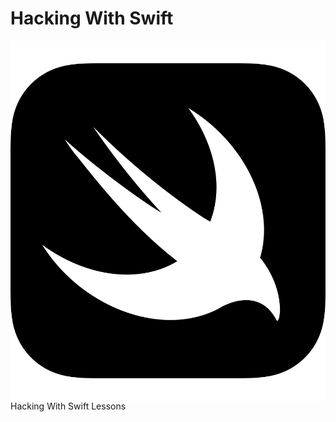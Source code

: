# Hacking With Swift

<p><img src="/img/swift.svg" style="float: left;" />Hacking With Swift  Lessons</p> 
